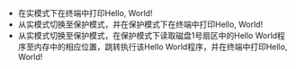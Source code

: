 * 在实模式下在终端中打印Hello, World!
* 从实模式切换至保护模式，并在保护模式下在终端中打印Hello, World!
* 从实模式切换至保护模式，在保护模式下读取磁盘1号扇区中的Hello World程序至内存中的相应位置，跳转执行该Hello World程序，并在终端中打印Hello, World!
